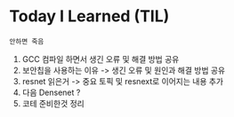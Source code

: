 # Today I Learned (TIL) 
    안하면 죽음

1. GCC 컴파일 하면서 생긴 오류 및 해결 방법 공유
2. 보안칩을 사용하는 이유 -> 생긴 오류 및 원인과 해결 방법 공유
3. resnet 읽은거 -> 중요 토픽 및 resnext로 이어지는 내용 추가
4. 다음 Densenet ?
5. 코테 준비한것 정리
